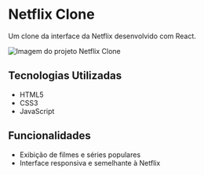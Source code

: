 # Netflix Clone

Um clone da interface da Netflix desenvolvido com React.

<img src="https://github.com/lucas-santos-dev/netflix-clone/blob/main/src/assets/img/netflix-clone.png" alt="Imagem do projeto Netflix Clone">

## Tecnologias Utilizadas
- HTML5
- CSS3
- JavaScript

## Funcionalidades
- Exibição de filmes e séries populares
- Interface responsiva e semelhante à Netflix



